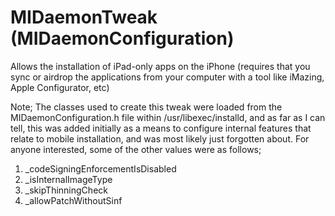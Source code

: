 # MIDaemonTweak (MIDaemonConfiguration)
Allows the installation of iPad-only apps on the iPhone (requires that you sync or airdrop the applications from your computer with a tool like iMazing, Apple Configurator, etc)


Note; The classes used to create this tweak were loaded from the MIDaemonConfiguration.h file within /usr/libexec/installd, and as far as I can tell, this was added initially as a means to configure internal features that relate to mobile installation, and was most likely just forgotten about. For anyone interested, some of the other values were as follows;

1. _codeSigningEnforcementIsDisabled
2. _isInternalImageType
3. _skipThinningCheck
4. _allowPatchWithoutSinf
